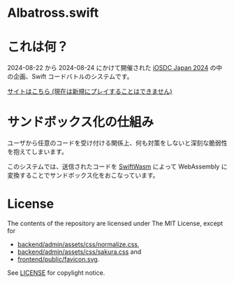 # Albatross.swift


# これは何？

2024-08-22 から 2024-08-24 にかけて開催された [iOSDC Japan 2024](https://iosdc.jp/2024/) の中の企画、Swift コードバトルのシステムです。

[サイトはこちら (現在は新規にプレイすることはできません)](https://t.nil.ninja/phperkaigi/2025/code-battle/)


# サンドボックス化の仕組み

ユーザから任意のコードを受け付ける関係上、何も対策をしないと深刻な脆弱性を抱えてしまいます。

このシステムでは、送信されたコードを [SwiftWasm](https://swiftwasm.org/) によって WebAssembly に変換することでサンドボックス化をおこなっています。


# License

The contents of the repository are licensed under The MIT License, except for

* [backend/admin/assets/css/normalize.css](backend/admin/assets/normalize.css),
* [backend/admin/assets/css/sakura.css](backend/admin/assets/sakura.css) and
* [frontend/public/favicon.svg](frontend/public/favicon.svg).

See [LICENSE](./LICENSE) for copylight notice.
